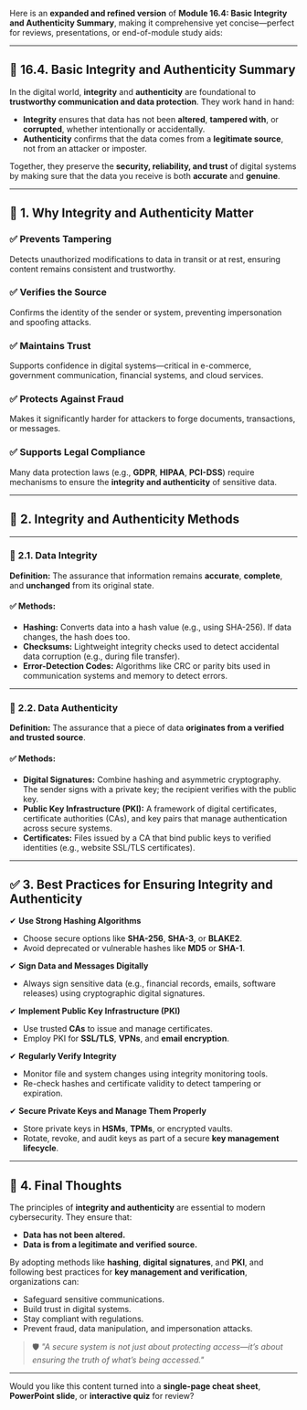 Here is an **expanded and refined version** of **Module 16.4: Basic Integrity and Authenticity Summary**, making it comprehensive yet concise—perfect for reviews, presentations, or end-of-module study aids:

---

## 🔐 **16.4. Basic Integrity and Authenticity Summary**

In the digital world, **integrity** and **authenticity** are foundational to **trustworthy communication and data protection**. They work hand in hand:

- **Integrity** ensures that data has not been **altered**, **tampered with**, or **corrupted**, whether intentionally or accidentally.
- **Authenticity** confirms that the data comes from a **legitimate source**, not from an attacker or imposter.

Together, they preserve the **security, reliability, and trust** of digital systems by making sure that the data you receive is both **accurate** and **genuine**.

---

## 🌟 **1. Why Integrity and Authenticity Matter**

### ✅ Prevents Tampering
Detects unauthorized modifications to data in transit or at rest, ensuring content remains consistent and trustworthy.

### ✅ Verifies the Source
Confirms the identity of the sender or system, preventing impersonation and spoofing attacks.

### ✅ Maintains Trust
Supports confidence in digital systems—critical in e-commerce, government communication, financial systems, and cloud services.

### ✅ Protects Against Fraud
Makes it significantly harder for attackers to forge documents, transactions, or messages.

### ✅ Supports Legal Compliance
Many data protection laws (e.g., **GDPR**, **HIPAA**, **PCI-DSS**) require mechanisms to ensure the **integrity and authenticity** of sensitive data.

---

## 🔑 **2. Integrity and Authenticity Methods**

---

### 🔹 **2.1. Data Integrity**

**Definition:** The assurance that information remains **accurate**, **complete**, and **unchanged** from its original state.

#### ✅ Methods:
- **Hashing:** Converts data into a hash value (e.g., using SHA-256). If data changes, the hash does too.
- **Checksums:** Lightweight integrity checks used to detect accidental data corruption (e.g., during file transfer).
- **Error-Detection Codes:** Algorithms like CRC or parity bits used in communication systems and memory to detect errors.

---

### 🔹 **2.2. Data Authenticity**

**Definition:** The assurance that a piece of data **originates from a verified and trusted source**.

#### ✅ Methods:
- **Digital Signatures:** Combine hashing and asymmetric cryptography. The sender signs with a private key; the recipient verifies with the public key.
- **Public Key Infrastructure (PKI):** A framework of digital certificates, certificate authorities (CAs), and key pairs that manage authentication across secure systems.
- **Certificates:** Files issued by a CA that bind public keys to verified identities (e.g., website SSL/TLS certificates).

---

## ✅ **3. Best Practices for Ensuring Integrity and Authenticity**

✔ **Use Strong Hashing Algorithms**  
- Choose secure options like **SHA-256**, **SHA-3**, or **BLAKE2**.  
- Avoid deprecated or vulnerable hashes like **MD5** or **SHA-1**.

✔ **Sign Data and Messages Digitally**  
- Always sign sensitive data (e.g., financial records, emails, software releases) using cryptographic digital signatures.

✔ **Implement Public Key Infrastructure (PKI)**  
- Use trusted **CAs** to issue and manage certificates.  
- Employ PKI for **SSL/TLS**, **VPNs**, and **email encryption**.

✔ **Regularly Verify Integrity**  
- Monitor file and system changes using integrity monitoring tools.  
- Re-check hashes and certificate validity to detect tampering or expiration.

✔ **Secure Private Keys and Manage Them Properly**  
- Store private keys in **HSMs**, **TPMs**, or encrypted vaults.  
- Rotate, revoke, and audit keys as part of a secure **key management lifecycle**.

---

## 🚀 **4. Final Thoughts**

The principles of **integrity and authenticity** are essential to modern cybersecurity. They ensure that:

- **Data has not been altered.**
- **Data is from a legitimate and verified source.**

By adopting methods like **hashing**, **digital signatures**, and **PKI**, and following best practices for **key management and verification**, organizations can:

- Safeguard sensitive communications.
- Build trust in digital systems.
- Stay compliant with regulations.
- Prevent fraud, data manipulation, and impersonation attacks.

> 🛡️ *"A secure system is not just about protecting access—it’s about ensuring the truth of what’s being accessed."*

---

Would you like this content turned into a **single-page cheat sheet**, **PowerPoint slide**, or **interactive quiz** for review?